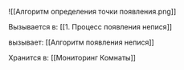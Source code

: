 ![[Алгоритм определения точки появления.png]]

Вызывается в:
[[1. Процесс появления непися]]

вызывает: 
[[Алгоритм появления непися]]

Хранится в:
[[Мониторинг Комнаты]]